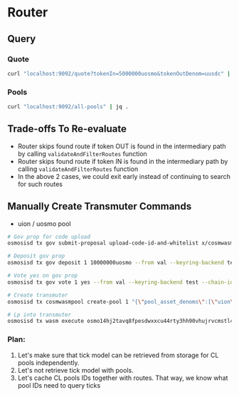 # Router

## Query


### Quote

```bash
curl "localhost:9092/quote?tokenIn=5000000uosmo&tokenOutDenom=uusdc" | jq .
```

### Pools

```bash
curl "localhost:9092/all-pools" | jq .
```

## Trade-offs To Re-evaluate

- Router skips found route if token OUT is found in the intermediary
path by calling `validateAndFilterRoutes` function
- Router skips found route if token IN is found in the intermediary
path by calling `validateAndFilterRoutes` function
- In the above 2 cases, we could exit early instead of continuing to search for such routes

## Manually Create Transmuter Commands

- uion / uosmo pool

```bash
# Gov prop for code upload
osmosisd tx gov submit-proposal upload-code-id-and-whitelist x/cosmwasmpool/bytecode/transmuter_migrate.wasm --title "T" --description "T" --from lo-test1 --keyring-backend test --chain-id localosmosis --gas=50000000 --fees 625000uosmo -b=block

# Deposit gov prop
osmosisd tx gov deposit 1 10000000uosmo --from val --keyring-backend test --chain-id localosmosis -b=block --fees=125000uosmo --gas=50000000

# Vote yes on gov prop
osmosisd tx gov vote 1 yes --from val --keyring-backend test --chain-id localosmosis -b=block --fees=6250uosmo --gas=2500000

# Create transmuter
osmosisd tx cosmwasmpool create-pool 1 "{\"pool_asset_denoms\":[\"uion\",\"uosmo\"]}" --from lo-test1 --keyring-backend test --chain-id localosmosis --fees 8750uosmo -b=block --gas=3500000

# Lp into transmuter
osmosisd tx wasm execute osmo14hj2tavq8fpesdwxxcu44rty3hh90vhujrvcmstl4zr3txmfvw9sq2r9g9 "{\"join_pool\":{}  }" --amount 1000000uosmo,2000000uion --from lo-test1 --keyring-backend test --chain-id localosmosis --fees 8750uosmo -b=block --gas=3500000
```

### Plan:

1. Let's make sure that tick model can be retrieved from storage for CL pools independently.
2. Let's not retrieve tick model with pools.
3. Let's cache CL pools IDs together with routes. That way, we know what pool IDs need to query ticks

